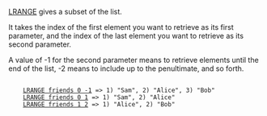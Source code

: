 [LRANGE](#help) gives a subset of the list.

It takes the index of the first element you want to retrieve as its first parameter, and the index of the last element you want to retrieve as its second parameter. 

A value of -1 for the second parameter means to retrieve elements until the end of the list, -2 means to include up to the penultimate, and so forth.

<pre><code>
    <a href="#run">LRANGE friends 0 -1</a> => 1) "Sam", 2) "Alice", 3) "Bob"
    <a href="#run">LRANGE friends 0 1</a> => 1) "Sam", 2) "Alice"
    <a href="#run">LRANGE friends 1 2</a> => 1) "Alice", 2) "Bob"
</code></pre>

